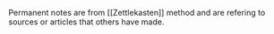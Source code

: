 Permanent notes are from [[Zettlekasten]] method and are refering to sources or articles that others have made.